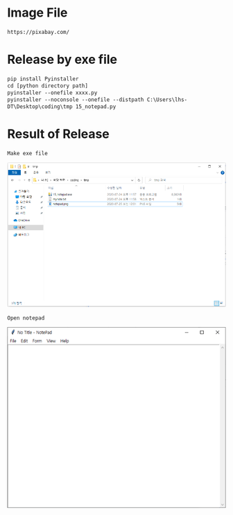 # Image File 
    https://pixabay.com/
    
# Release by exe file
    pip install Pyinstaller
    cd [python directory path]
    pyinstaller --onefile xxxx.py
    pyinstaller --noconsole --onefile --distpath C:\Users\lhs-DT\Desktop\coding\tmp 15_notepad.py

# Result of Release
    Make exe file
![다운로드](https://github.com/lhs7091/pythonExam/blob/master/gui_basic/pics/exe_file.png)

    Open notepad
![다운로드](https://github.com/lhs7091/pythonExam/blob/master/gui_basic/pics/notepad.png)
    
